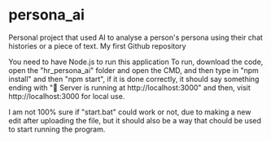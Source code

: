 # persona_ai
Personal project that used AI to analyse a person's persona using their chat histories or a piece of text. My first Github repository

You need to have Node.js to run this application To run, download the code, open the "hr_persona_ai" folder and open the CMD, and then type in "npm install" and then "npm start", if it is done correctly, it should say something ending with "🚀 Server is running at http://localhost:3000" and then, visit http://localhost:3000 for local use.

I am not 100% sure if "start.bat" could work or not, due to making a new edit after uploading the file, but it should also be a way that chould be used to start running the program.
